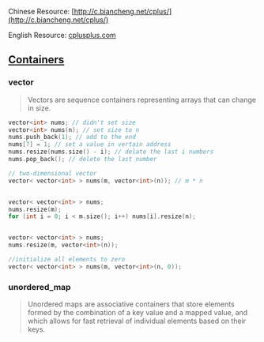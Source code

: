 Chinese Resource: [http://c.biancheng.net/cplus/](http://c.biancheng.net/cplus/)

English Resource: [cplusplus.com](https://www.cplusplus.com/)

## [Containers](https://www.cplusplus.com/reference/stl/)

### vector
> Vectors are sequence containers representing arrays that can change in size.
```c++
vector<int> nums; // didn't set size 
vector<int> nums(n); // set size to n
nums.push_back(1); // add to the end
nums[7] = 1; // set a value in vertain address
nums.resize(nums.size() - i); // delate the last i numbers
nums.pop_back(); // delete the last number

// two-dimensional vector
vector< vector<int> > nums(m, vector<int>(n)); // m * n


vector< vector<int> > nums;
nums.resize(m);
for (int i = 0; i < m.size(); i++) nums[i].resize(n);


vector< vector<int> > nums;
nums.resize(m, vector<int>(n));

//initialize all elements to zero
vector< vector<int> > nums(m, vector<int>(n, 0));

```

### unordered_map
> Unordered maps are associative containers that store elements formed by the combination of a key value and a mapped value, and which allows for fast retrieval of individual elements based on their keys.